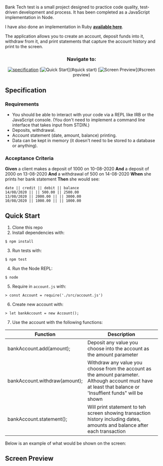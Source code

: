 Bank Tech test is a small project designed to practice code quality, test-driven development and process. It has been completed as a JavaScript implementation in Node.

I have also done an implementation in Ruby **[available here]**.

The application allows you to create an account, deposit funds into it, withdraw from it, and print statements that capture the account history and print to the screen.

<div align="center">
 
 ### Navigate to:
  
 [![specification](https://img.shields.io/badge/-Specification-blue)](#specification)
 [![Quick Start](https://img.shields.io/badge/-Quick%20Start-blue)](#quick start)
 [![Screen Preview](https://img.shields.io/badge/-Screen%20Preview-blue)](#screen preview)
  
</div>

## Specification

### Requirements

* You should be able to interact with your code via a REPL like IRB or the JavaScript console. (You don't need to implement a command line interface that takes input from STDIN.)
* Deposits, withdrawal.
* Account statement (date, amount, balance) printing.
* Data can be kept in memory (it doesn't need to be stored to a database or anything).

### Acceptance Criteria

**Given** a client makes a deposit of 1000 on 10-08-2020
**And** a deposit of 2000 on 13-08-2020
**And** a withdrawal of 500 on 14-08-2020
**When** she prints her bank statement
**Then** she would see:

```
date || credit || debit || balance 
14/08/2020 || || 500.00 || 2500.00 
13/08/2020 || 2000.00 || || 3000.00 
10/08/2020 || 1000.00 || || 1000.00
```

## Quick Start

1. Clone this repo
2. Install dependencies with:
```
$ npm install
```
3. Run tests with:
```
$ npm test
```
4. Run the Node REPL:
```
$ node
```
5. Require in `account.js` with:
```
> const Account = require('./src/account.js')
```
6. Create new account with:
```
> let bankAccount = new Account();
```
7. Use the account with the following functions:

| **Function** | **Description** |
|--------------|-----------------|
| bankAccount.add(amount); | Deposit any value you choose into the account as the amount parameter |
| bankAccount.withdraw(amount); | Withdraw any value you choose from the account as the amount parameter. Although account must have at least that balance or 'Insuffient funds" will be shown |
| bankAccount.statement(); | Will print statement to teh screen showing transaction history including dates, amounts and balance after each transaction |

Below is an example of what would be shown on the screen:

## Screen Preview




<!-- project link -->
[available here]: https://github.com/Sumner1185/BankTechTest
